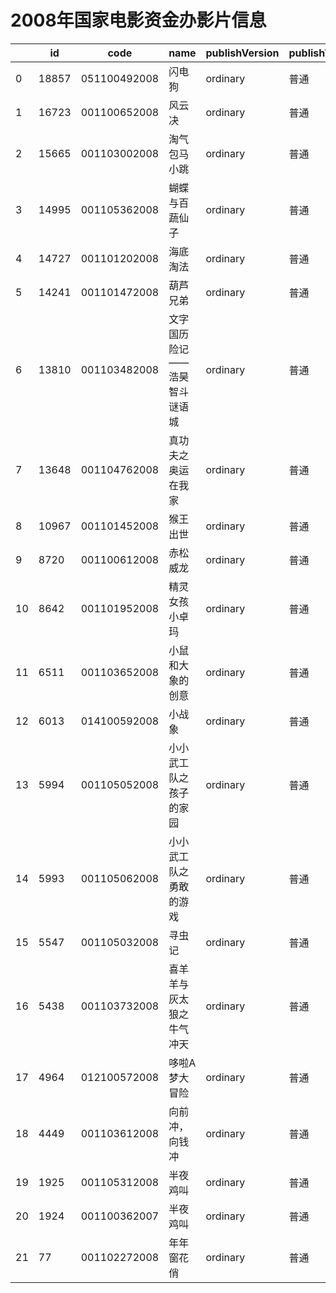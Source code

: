 # 2008年国家电影资金办影片信息


|    | id |  code  |  name  | publishVersion | publishVersionName |   type  |  typeName  |   producerName  |  publisherName  |  publishDate   |
| ---- | ---- | ---- | ---- | ---- | ----| ---- | ---- | ---- | ---- | ---- |
| 0 |  18857 |  051100492008 |  闪电狗 |  ordinary |  普通 |  cartoon |  动画片 |  暂空 |  暂空 |  1228147200000|
| 1 |  16723 |  001100652008 |  风云决 |  ordinary |  普通 |  cartoon |  动画片 |  暂空 |  暂空 |  1199116800000|
| 2 |  15665 |  001103002008 |  淘气包马小跳 |  ordinary |  普通 |  cartoon |  动画片 |  暂空 |  暂空 |  1199116800000|
| 3 |  14995 |  001105362008 |  蝴蝶与百蔬仙子 |  ordinary |  普通 |  cartoon |  动画片 |  暂空 |  暂空 |  1199203200000|
| 4 |  14727 |  001101202008 |  海底淘法 |  ordinary |  普通 |  cartoon |  动画片 |  暂空 |  暂空 |  1199116800000|
| 5 |  14241 |  001101472008 |  葫芦兄弟 |  ordinary |  普通 |  cartoon |  动画片 |  中国电影集团公司 |  暂空 |  1199116800000|
| 6 |  13810 |  001103482008 |  文字国历险记——浩昊智斗谜语城 |  ordinary |  普通 |  cartoon |  动画片 |  暂空 |  暂空 |  1199116800000|
| 7 |  13648 |  001104762008 |  真功夫之奥运在我家 |  ordinary |  普通 |  cartoon |  动画片 |  暂空 |  暂空 |  1199116800000|
| 8 |  10967 |  001101452008 |  猴王出世 |  ordinary |  普通 |  cartoon |  动画片 |  暂空 |  暂空 |  1199116800000|
| 9 |  8720 |  001100612008 |  赤松威龙 |  ordinary |  普通 |  cartoon |  动画片 |  暂空 |  暂空 |  1199116800000|
| 10 |  8642 |  001101952008 |  精灵女孩小卓玛 |  ordinary |  普通 |  cartoon |  动画片 |  暂空 |  暂空 |  1199116800000|
| 11 |  6511 |  001103652008 |  小鼠和大象的创意 |  ordinary |  普通 |  cartoon |  动画片 |  暂空 |  暂空 |  1199116800000|
| 12 |  6013 |  014100592008 |  小战象 |  ordinary |  普通 |  cartoon |  动画片 |  暂空 |  中国电影集团公司 |  1209571200000|
| 13 |  5994 |  001105052008 |  小小武工队之孩子的家园 |  ordinary |  普通 |  cartoon |  动画片 |  暂空 |  暂空 |  1199116800000|
| 14 |  5993 |  001105062008 |  小小武工队之勇敢的游戏 |  ordinary |  普通 |  cartoon |  动画片 |  暂空 |  暂空 |  1199116800000|
| 15 |  5547 |  001105032008 |  寻虫记 |  ordinary |  普通 |  cartoon |  动画片 |  暂空 |  暂空 |  1199116800000|
| 16 |  5438 |  001103732008 |  喜羊羊与灰太狼之牛气冲天 |  ordinary |  普通 |  cartoon |  动画片 |  暂空 |  暂空 |  1199116800000|
| 17 |  4964 |  012100572008 |  哆啦A梦大冒险 |  ordinary |  普通 |  cartoon |  动画片 |  暂空 |   |  1228147200000|
| 18 |  4449 |  001103612008 |  向前冲，向钱冲 |  ordinary |  普通 |  cartoon |  动画片 |  暂空 |  暂空 |  1199116800000|
| 19 |  1925 |  001105312008 |  半夜鸡叫 |  ordinary |  普通 |  cartoon |  动画片 |  暂空 |  暂空 |  1228233600000|
| 20 |  1924 |  001100362007 |  半夜鸡叫 |  ordinary |  普通 |  cartoon |  动画片 |  暂空 |  暂空 |  1206374400000|
| 21 |  77 |  001102272008 |  年年窗花俏 |  ordinary |  普通 |  cartoon |  动画片 |  暂空 |  暂空 |  1199116800000|

